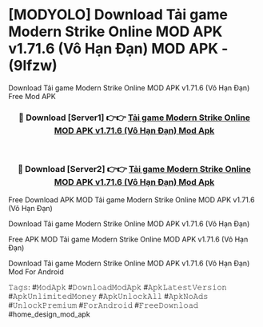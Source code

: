 # [MODYOLO] Download Tải game Modern Strike Online MOD APK v1.71.6 (Vô Hạn Đạn) MOD APK - (9lfzw)
Download Tải game Modern Strike Online MOD APK v1.71.6 (Vô Hạn Đạn) Free Mod APK

<div align="center">
<h3>🔴 Download [Server1] 👉👉 <a href="https://apk-comot.site?title=Tải_game_Modern_Strike_Online_MOD_APK_v1.71.6_(Vô_Hạn_Đạn)">Tải game Modern Strike Online MOD APK v1.71.6 (Vô Hạn Đạn) Mod Apk</a></h3><br>

<h3>🔴 Download [Server2] 👉👉 <a href="https://apk-comot.site?title=Tải_game_Modern_Strike_Online_MOD_APK_v1.71.6_(Vô_Hạn_Đạn)">Tải game Modern Strike Online MOD APK v1.71.6 (Vô Hạn Đạn) Mod Apk</a></h3>
</div>


Free Download APK MOD Tải game Modern Strike Online MOD APK v1.71.6 (Vô Hạn Đạn)

Download Tải game Modern Strike Online MOD APK v1.71.6 (Vô Hạn Đạn) 

Free APK MOD Tải game Modern Strike Online MOD APK v1.71.6 (Vô Hạn Đạn) 

Download Tải game Modern Strike Online MOD APK v1.71.6 (Vô Hạn Đạn) Mod For Android

𝚃𝚊𝚐𝚜: #𝙼𝚘𝚍𝙰𝚙𝚔 #𝙳𝚘𝚠𝚗𝚕𝚘𝚊𝚍𝙼𝚘𝚍𝙰𝚙𝚔 #𝙰𝚙𝚔𝙻𝚊𝚝𝚎𝚜𝚝𝚅𝚎𝚛𝚜𝚒𝚘𝚗 #𝙰𝚙𝚔𝚄𝚗𝚕𝚒𝚖𝚒𝚝𝚎𝚍𝙼𝚘𝚗𝚎𝚢 #𝙰𝚙𝚔𝚄𝚗𝚕𝚘𝚌𝚔𝙰𝚕𝚕 #𝙰𝚙𝚔𝙽𝚘𝙰𝚍𝚜 #𝚄𝚗𝚕𝚘𝚌𝚔𝙿𝚛𝚎𝚖𝚒𝚞𝚖 #𝙵𝚘𝚛𝙰𝚗𝚍𝚛𝚘𝚒𝚍 #𝙵𝚛𝚎𝚎𝙳𝚘𝚠𝚗𝚕𝚘𝚊𝚍 #home_design_mod_apk
